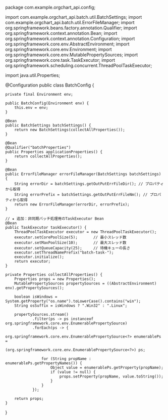 package com.example.orgchart_api.config;

import com.example.orgchart_api.batch.util.BatchSettings;
import com.example.orgchart_api.batch.util.ErrorFileManager;
import org.springframework.beans.factory.annotation.Qualifier;
import org.springframework.context.annotation.Bean;
import org.springframework.context.annotation.Configuration;
import org.springframework.core.env.AbstractEnvironment;
import org.springframework.core.env.Environment;
import org.springframework.core.env.MutablePropertySources;
import org.springframework.core.task.TaskExecutor;
import org.springframework.scheduling.concurrent.ThreadPoolTaskExecutor;

import java.util.Properties;

@Configuration
public class BatchConfig {

    private final Environment env;

    public BatchConfig(Environment env) {
        this.env = env;
    }

    @Bean
    public BatchSettings batchSettings() {
        return new BatchSettings(collectAllProperties());
    }

    @Bean
    @Qualifier("batchProperties")
    public Properties applicationProperties() {
        return collectAllProperties();
    }

    @Bean
    public ErrorFileManager errorFileManager(BatchSettings batchSettings) {
        String errorDir = batchSettings.getOutPutErrFileDir(); // プロパティから取得
        String errorPrefix = batchSettings.getOutPutErrFileNm(); // プロパティから取得
        return new ErrorFileManager(errorDir, errorPrefix);
    }

    // ★ 追加：非同期バッチ処理用のTaskExecutor Bean
    @Bean
    public TaskExecutor taskExecutor() {
        ThreadPoolTaskExecutor executor = new ThreadPoolTaskExecutor();
        executor.setCorePoolSize(5);       // 最小スレッド数
        executor.setMaxPoolSize(10);       // 最大スレッド数
        executor.setQueueCapacity(25);     // 待機キューの長さ
        executor.setThreadNamePrefix("batch-task-");
        executor.initialize();
        return executor;
    }

    private Properties collectAllProperties() {
        Properties props = new Properties();
        MutablePropertySources propertySources = ((AbstractEnvironment) env).getPropertySources();

        boolean isWindows = System.getProperty("os.name").toLowerCase().contains("win");
        String osSuffix = isWindows ? ".Win32" : ".Linux";

        propertySources.stream()
                .filter(ps -> ps instanceof org.springframework.core.env.EnumerablePropertySource)
                .forEach(ps -> {
                    org.springframework.core.env.EnumerablePropertySource<?> enumerablePs =
                            (org.springframework.core.env.EnumerablePropertySource<?>) ps;

                    for (String propName : enumerablePs.getPropertyNames()) {
                        Object value = enumerablePs.getProperty(propName);
                        if (value != null) {
                            props.setProperty(propName, value.toString());
                        }
                    }
                });

        return props;
    }
}
